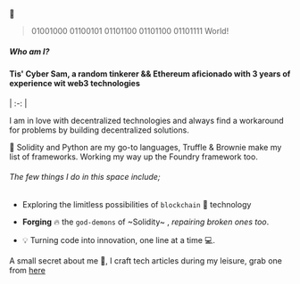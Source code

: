 👋 

> 01001000 01100101 01101100 01101100 01101111 World!
##### Who am I? 

#### Tis' Cyber Sam, a random tinkerer && Ethereum aficionado with 3 years of experience wit web3 technologies
| :-: |

I am in love with decentralized technologies and always find a workaround for problems by building decentralized solutions.

🌱 Solidity and Python are my go-to languages, Truffle & Brownie make my list of frameworks. Working my way up the Foundry framework too.

######  The few things I do in this space include;
* Exploring the limitless possibilities of `blockchain` 🌌 technology

* **Forging** 🔥 the `god-demons` of ~Solidity~ , *repairing* *broken* *ones* *too*.

* 💡 Turning code into innovation, one line at a time 💻.

A small secret about me 👀, I craft tech articles during my leisure, grab one from [here](https://samdimek.hashnode.dev/ "delashoo's Blog")
